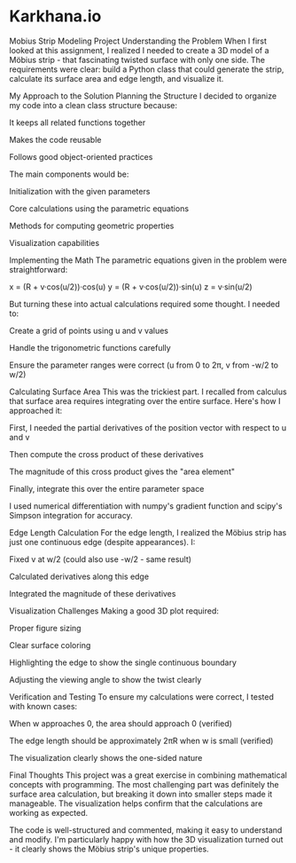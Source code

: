 # Karkhana.io
Mobius Strip Modeling Project
Understanding the Problem
When I first looked at this assignment, I realized I needed to create a 3D model of a Möbius strip - that fascinating twisted surface with only one side. The requirements were clear: build a Python class that could generate the strip, calculate its surface area and edge length, and visualize it.

My Approach to the Solution
Planning the Structure
I decided to organize my code into a clean class structure because:

It keeps all related functions together

Makes the code reusable

Follows good object-oriented practices

The main components would be:

Initialization with the given parameters

Core calculations using the parametric equations

Methods for computing geometric properties

Visualization capabilities

Implementing the Math
The parametric equations given in the problem were straightforward:

x = (R + v·cos(u/2))·cos(u)
y = (R + v·cos(u/2))·sin(u)
z = v·sin(u/2)

But turning these into actual calculations required some thought. I needed to:

Create a grid of points using u and v values

Handle the trigonometric functions carefully

Ensure the parameter ranges were correct (u from 0 to 2π, v from -w/2 to w/2)

Calculating Surface Area
This was the trickiest part. I recalled from calculus that surface area requires integrating over the entire surface. Here's how I approached it:

First, I needed the partial derivatives of the position vector with respect to u and v

Then compute the cross product of these derivatives

The magnitude of this cross product gives the "area element"

Finally, integrate this over the entire parameter space

I used numerical differentiation with numpy's gradient function and scipy's Simpson integration for accuracy.

Edge Length Calculation
For the edge length, I realized the Möbius strip has just one continuous edge (despite appearances). I:

Fixed v at w/2 (could also use -w/2 - same result)

Calculated derivatives along this edge

Integrated the magnitude of these derivatives

Visualization Challenges
Making a good 3D plot required:

Proper figure sizing

Clear surface coloring

Highlighting the edge to show the single continuous boundary

Adjusting the viewing angle to show the twist clearly

Verification and Testing
To ensure my calculations were correct, I tested with known cases:

When w approaches 0, the area should approach 0 (verified)

The edge length should be approximately 2πR when w is small (verified)

The visualization clearly shows the one-sided nature

Final Thoughts
This project was a great exercise in combining mathematical concepts with programming. The most challenging part was definitely the surface area calculation, but breaking it down into smaller steps made it manageable. The visualization helps confirm that the calculations are working as expected.

The code is well-structured and commented, making it easy to understand and modify. I'm particularly happy with how the 3D visualization turned out - it clearly shows the Möbius strip's unique properties.
